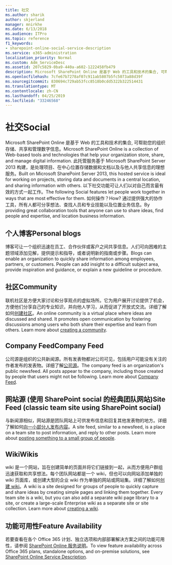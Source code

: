 ```yaml
---
title: 社交
ms.author: sharik
author: skjerland
manager: mnirkhe
ms.date: 6/13/2018
ms.audience: ITPro
ms.topic: reference
f1_keywords:
- sharepoint-online-social-service-description
ms.service: o365-administration
localization_priority: Normal
ms.custom: Adm_ServiceDesc
ms.assetid: 207c5829-0ba9-440a-a602-1222458fb479
description: Microsoft SharePoint Online 是基于 Web 的工具和技术的集合, 可帮助您的组织存储、共享和管理数字信息。 此托管服务基于 Microsoft SharePoint Server 2013 构建，是处理项目、在中心位置存储数据和文档以及与他人共享信息的理想服务。 以下社交功能可让人们以对自己而言最有效的方式一起工作。 如何操作？ 通过提供强大的协作工具，所有人都可分享想法、查找人员和专业技能以及位置业务信息。
ms.openlocfilehash: 7cfe67b7278af07c911ab5807b5fc5073a88d39f
ms.sourcegitcommit: 830694c729ab53fcc8518b0cdd5322b322514431
ms.translationtype: MT
ms.contentlocale: zh-CN
ms.lasthandoff: 04/25/2019
ms.locfileid: "33246568"
---
```

# <a name="social"></a><span data-ttu-id="cf2ef-107">社交</span><span class="sxs-lookup"><span data-stu-id="cf2ef-107">Social</span></span>

<span data-ttu-id="cf2ef-108">Microsoft SharePoint Online 是基于 Web 的工具和技术的集合, 可帮助您的组织存储、共享和管理数字信息。</span><span class="sxs-lookup"><span data-stu-id="cf2ef-108">Microsoft SharePoint Online is a collection of Web-based tools and technologies that help your organization store, share, and manage digital information.</span></span> <span data-ttu-id="cf2ef-109">此托管服务基于 Microsoft SharePoint Server 2013 构建，是处理项目、在中心位置存储数据和文档以及与他人共享信息的理想服务。</span><span class="sxs-lookup"><span data-stu-id="cf2ef-109">Built on Microsoft SharePoint Server 2013, this hosted service is ideal for working on projects, storing data and documents in a central location, and sharing information with others.</span></span> <span data-ttu-id="cf2ef-110">以下社交功能可让人们以对自己而言最有效的方式一起工作。</span><span class="sxs-lookup"><span data-stu-id="cf2ef-110">The following Social features let people work together in ways that are most effective for them.</span></span> <span data-ttu-id="cf2ef-111">如何操作？</span><span class="sxs-lookup"><span data-stu-id="cf2ef-111">How?</span></span> <span data-ttu-id="cf2ef-112">通过提供强大的协作工具，所有人都可分享想法、查找人员和专业技能以及位置业务信息。</span><span class="sxs-lookup"><span data-stu-id="cf2ef-112">By providing great collaboration tools that anyone can use to share ideas, find people and expertise, and location business information.</span></span> 
  
## <a name="personal-blogs"></a><span data-ttu-id="cf2ef-113">个人博客</span><span class="sxs-lookup"><span data-stu-id="cf2ef-113">Personal blogs</span></span>
<span data-ttu-id="cf2ef-114"><a name="bkmk_Blogs"> </a></span><span class="sxs-lookup"><span data-stu-id="cf2ef-114"></span></span>

<span data-ttu-id="cf2ef-p103">博客可让一个组织迅速在员工、合作伙伴或客户之间共享信息。人们可向困难的主题领域添加见解，提供提示和指导，或者说明新的指南或步骤。</span><span class="sxs-lookup"><span data-stu-id="cf2ef-p103">Blogs can enable an organization to quickly share information among employees, partners, or customers. People can add insight to a difficult subject area, provide inspiration and guidance, or explain a new guideline or procedure.</span></span>
  
## <a name="community"></a><span data-ttu-id="cf2ef-117">社区</span><span class="sxs-lookup"><span data-stu-id="cf2ef-117">Community</span></span>
<span data-ttu-id="cf2ef-118"><a name="bkmk_Community"> </a></span><span class="sxs-lookup"><span data-stu-id="cf2ef-118"></span></span>

<span data-ttu-id="cf2ef-p104">联机社区是方便大家讨论和分享观点的虚拟场所。它为用户展开讨论提供了机会，方便他们分享自己的专业知识，并向他人学习，从而促进了开放式交流。详细了解如何[创建社区](https://go.microsoft.com/fwlink/p/?LinkId=271061)。</span><span class="sxs-lookup"><span data-stu-id="cf2ef-p104">An online community is a virtual place where ideas are discussed and shared. It promotes open communication by fostering discussions among users who both share their expertise and learn from others. Learn more about [creating a community](https://go.microsoft.com/fwlink/p/?LinkId=271061).</span></span>
  
## <a name="company-feed"></a><span data-ttu-id="cf2ef-122">Company Feed</span><span class="sxs-lookup"><span data-stu-id="cf2ef-122">Company Feed</span></span>
<span data-ttu-id="cf2ef-123"><a name="bkmk_CompanyFeed"> </a></span><span class="sxs-lookup"><span data-stu-id="cf2ef-123"></span></span>

<span data-ttu-id="cf2ef-p105">公司源是组织的公共新闻源。所有发表物都对公司可见，包括用户可能没有关注的作者发布的发表物。详细了解[公司源](https://go.microsoft.com/fwlink/p/?LinkId=271062)。</span><span class="sxs-lookup"><span data-stu-id="cf2ef-p105">The company feed is an organization's public newsfeed. All posts appear to the company, including those created by people that users might not be following. Learn more about [Company Feed](https://go.microsoft.com/fwlink/p/?LinkId=271062).</span></span>
  
## <a name="site-feed-classic-team-site-using-sharepoint-social"></a><span data-ttu-id="cf2ef-127">网站源 (使用 SharePoint social 的经典团队网站)</span><span class="sxs-lookup"><span data-stu-id="cf2ef-127">Site Feed (classic team site using SharePoint social)</span></span>
<span data-ttu-id="cf2ef-128"><a name="bkmk_SiteFeed"> </a></span><span class="sxs-lookup"><span data-stu-id="cf2ef-128"></span></span>

<span data-ttu-id="cf2ef-p106">与新闻源相似，网站源是团队网站上可供发布信息和回复其他发表物的地方。详细了解如何[向一小部分人发布内容](https://go.microsoft.com/fwlink/p/?LinkId=271071)。</span><span class="sxs-lookup"><span data-stu-id="cf2ef-p106">A site feed, similar to a newsfeed, is a place on a team site to post information, and reply to other posts. Learn more about [posting something to a small group of people](https://go.microsoft.com/fwlink/p/?LinkId=271071).</span></span>
  
## <a name="wikis"></a><span data-ttu-id="cf2ef-131">Wiki</span><span class="sxs-lookup"><span data-stu-id="cf2ef-131">Wikis</span></span>
<span data-ttu-id="cf2ef-132"><a name="bkmk_Wikis"> </a></span><span class="sxs-lookup"><span data-stu-id="cf2ef-132"></span></span>

<span data-ttu-id="cf2ef-p107">wiki 是一个网站，旨在创建简单的页面并将它们链接到一起，从而方便用户群组迅速获取和共享想法。每个团队网站都是一个 wiki，但也可以向网站添加单独的 wiki 页面库，或创建大型的企业 wiki 作为单独的网站或网站集。详细了解如何[创建 wiki](https://go.microsoft.com/fwlink/p/?LinkId=271358)。</span><span class="sxs-lookup"><span data-stu-id="cf2ef-p107">A wiki is a site designed for groups of people to quickly capture and share ideas by creating simple pages and linking them together. Every team site is a wiki, but you can also add a separate wiki page library to a site, or create a large-scale Enterprise wiki as a separate site or site collection. Learn more about [creating a wiki](https://go.microsoft.com/fwlink/p/?LinkId=271358).</span></span>
  
## <a name="feature-availability"></a><span data-ttu-id="cf2ef-136">功能可用性</span><span class="sxs-lookup"><span data-stu-id="cf2ef-136">Feature Availability</span></span>
<span data-ttu-id="cf2ef-137"><a name="bkmk_Wikis"> </a></span><span class="sxs-lookup"><span data-stu-id="cf2ef-137"></span></span>

<span data-ttu-id="cf2ef-138">若要查看在各个 Office 365 计划、独立选项和内部部署解决方案之间的功能可用性，请参阅 [SharePoint Online 服务说明](sharepoint-online-service-description.md)。</span><span class="sxs-lookup"><span data-stu-id="cf2ef-138">To view feature availability across Office 365 plans, standalone options, and on-premise solutions, see [SharePoint Online Service Description](sharepoint-online-service-description.md).</span></span>
  

